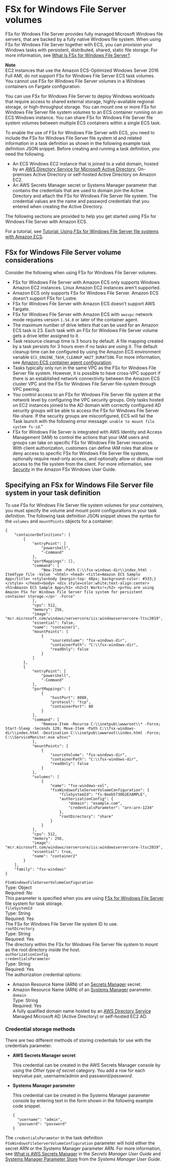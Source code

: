 # FSx for Windows File Server volumes<a name="wfsx-volumes"></a>

FSx for Windows File Server provides fully managed Microsoft Windows file servers, that are backed by a fully native Windows file system\. When using FSx for Windows File Server together with ECS, you can provision your Windows tasks with persistent, distributed, shared, static file storage\. For more information, see [What Is FSx for Windows File Server?](https://docs.aws.amazon.com/fsx/latest/WindowsGuide/what-is.html)\.

**Note**  
EC2 instances that use the Amazon ECS\-Optimized Windows Server 2016 Full AMI, do not support FSx for Windows File Server ECS task volumes\.  
You cannot use FSx for Windows File Server volumes in a Windows containers on Fargate configuration\.

You can use FSx for Windows File Server to deploy Windows workloads that require access to shared external storage, highly\-available regional storage, or high\-throughput storage\. You can mount one or more FSx for Windows File Server file system volumes to an ECS container running on an ECS Windows instance\. You can share FSx for Windows File Server file system volumes between multiple ECS containers within a single ECS task\.

To enable the use of FSx for Windows File Server with ECS, you need to include the FSx for Windows File Server file system id and related information in a task definition as shown in the following example task definition JSON snippet\. Before creating and running a task definition, you need the following\.
+ An ECS Windows EC2 instance that is joined to a valid domain, hosted by an [AWS Directory Service for Microsoft Active Directory](https://docs.aws.amazon.com/directoryservice/latest/admin-guide/directory_microsoft_ad.html), On\-premises Active Directory or self\-hosted Active Directory on Amazon EC2\.
+ An AWS Secrets Manager secret or Systems Manager parameter that contains the credentials that are used to domain join the Active Directory and attach the FSx for Windows File Server file system\. The credential values are the name and password credentials that you entered when creating the Active Directory\.

The following sections are provided to help you get started using FSx for Windows File Server with Amazon ECS\.

For a tutorial, see [Tutorial: Using FSx for Windows File Server file systems with Amazon ECS](tutorial-wfsx-volumes.md)\.

## FSx for Windows File Server volume considerations<a name="wfsx-volume-considerations"></a>

Consider the following when using FSx for Windows File Server volumes\.
+ FSx for Windows File Server with Amazon ECS only supports Windows Amazon EC2 instances\. Linux Amazon EC2 instances aren't supported\.
+ Amazon ECS only supports FSx for Windows File Server\. Amazon ECS doesn't support FSx for Lustre\.
+ FSx for Windows File Server with Amazon ECS doesn't support AWS Fargate\.
+ FSx for Windows File Server with Amazon ECS with `awsvpc` network mode requires version `1.54.0` or later of the container agent\.
+ The maximum number of drive letters that can be used for an Amazon ECS task is 23\. Each task with an FSx for Windows File Server volume gets a drive letter assigned to it\.
+ Task resource cleanup time is 3 hours by default\. A file mapping created by a task persists for 3 hours even if no tasks are using it\. The default cleanup time can be configured by using the Amazon ECS environment variable `ECS_ENGINE_TASK_CLEANUP_WAIT_DURATION`\. For more information, see [Amazon ECS container agent configuration](ecs-agent-config.md)\.
+ Tasks typically only run in the same VPC as the FSx for Windows File Server file system\. However, it is possible to have cross\-VPC support if there is an established network connectivity between the Amazon ECS cluster VPC and the FSx for Windows File Server file\-system through VPC peering\.
+ You control access to an FSx for Windows File Server file system at the network level by configuring the VPC security groups\. Only tasks hosted on EC2 instances joined to the AD domain with correctly configured AD security groups will be able to access the FSx for Windows File Server file\-share\. If the security groups are misconfigured, ECS will fail the Task launch with the following error message: `unable to mount file system fs-id`\.” 
+ FSx for Windows File Server is integrated with AWS Identity and Access Management \(IAM\) to control the actions that your IAM users and groups can take on specific FSx for Windows File Server resources\. With client authorization, customers can define IAM roles that allow or deny access to specific FSx for Windows File Server file systems, optionally require read\-only access, and optionally allow or disallow root access to the file system from the client\. For more information, see [Security](https://docs.aws.amazon.com/fsx/latest/WindowsGuide/security.html) in the Amazon FSx Windows User Guide\.

## Specifying an FSx for Windows File Server file system in your task definition<a name="specify-wfsx-config"></a>

To use FSx for Windows File Server file system volumes for your containers, you must specify the volume and mount point configurations in your task definition\. The following task definition JSON snippet shows the syntax for the `volumes` and `mountPoints` objects for a container:

```
{
    "containerDefinitions": [
        {
            "entryPoint": [
                "powershell",
                "-Command"
            ],
            "portMappings": [],
            "command": [
                "New-Item -Path C:\\fsx-windows-dir\\index.html -ItemType file -Value '<html> <head> <title>Amazon ECS Sample App</title> <style>body {margin-top: 40px; background-color: #333;} </style> </head><body> <div style=color:white;text-align:center> <h1>Amazon ECS Sample App</h1> <h2>It Works!</h2> <p>You are using Amazon FSx for Windows File Server file system for persistent container storage.</p>' -Force"
            ],
            "cpu": 512,
            "memory": 256,
            "image": "mcr.microsoft.com/windows/servercore/iis:windowsservercore-ltsc2019",
            "essential": false,
            "name": "container1",
            "mountPoints": [
                {
                    "sourceVolume": "fsx-windows-dir",
                    "containerPath": "C:\\fsx-windows-dir",
                    "readOnly": false
                }
            ]
        },
        {
            "entryPoint": [
                "powershell",
                "-Command"
            ],
            "portMappings": [
                {
                    "hostPort": 8080,
                    "protocol": "tcp",
                    "containerPort": 80
                }
            ],
            "command": [
                "Remove-Item -Recurse C:\\inetpub\\wwwroot\\* -Force; Start-Sleep -Seconds 120; Move-Item -Path C:\\fsx-windows-dir\\index.html -Destination C:\\inetpub\\wwwroot\\index.html -Force; C:\\ServiceMonitor.exe w3svc"
            ],
            "mountPoints": [
                {
                    "sourceVolume": "fsx-windows-dir",
                    "containerPath": "C:\\fsx-windows-dir",
                    "readOnly": false
                }
            ],
            "volumes": [
                {
                    "name": "fsx-windows-vol",
                    "fsxWindowsFileServerVolumeConfiguration": {
                        "fileSystemId": "fs-0eeb5730b2EXAMPLE",
                        "authorizationConfig": {
                            "domain": "example.com",
                            "credentialsParameter": "arn:arn-1234"
                        },
                        "rootDirectory": "share"
                    }
                }
            ],
            "cpu": 512,
            "memory": 256,
            "image": "mcr.microsoft.com/windows/servercore/iis:windowsservercore-ltsc2019",
            "essential": true,
            "name": "container2"
        }
    ],
    "family": "fsx-windows"
}
```

`FSxWindowsFileServerVolumeConfiguration`  
Type: Object  
Required: No  
This parameter is specified when you are using [FSx for Windows File Server](https://docs.aws.amazon.com/fsx/latest/WindowsGuide/what-is.html) file system for task storage\.    
`fileSystemId`  
Type: String  
Required: Yes  
The FSx for Windows File Server file system ID to use\.  
`rootDirectory`  
Type: String  
Required: Yes  
The directory within the FSx for Windows File Server file system to mount as the root directory inside the host\.  
`authorizationConfig`    
`credentialsParameter`  
Type: String  
Required: Yes  
The authorization credential options:  
+ Amazon Resource Name \(ARN\) of an [Secrets Manager](https://docs.aws.amazon.com/secretsmanager) secret\.
+ Amazon Resource Name \(ARN\) of an [Systems Manager](https://docs.aws.amazon.com/systems-manager/latest/userguide/integration-ps-secretsmanager.html) parameter\.  
`domain`  
Type: String  
Required: Yes  
A fully qualified domain name hosted by an [AWS Directory Service](https://docs.aws.amazon.com/directoryservice/latest/admin-guide/directory_microsoft_ad.html) Managed Microsoft AD \(Active Directory\) or self\-hosted EC2 AD\.

### Credential storage methods<a name="creds"></a>

There are two different methods of storing credentials for use with the credentials parameter\.
+ **AWS Secrets Manager secret**

  This credential can be created in the AWS Secrets Manager console by using the *Other type of secret* category\. You add a row for each key/value pair, username/admin and password/*password*\.
+ **Systems Manager parameter**

  This credential can be created in the Systems Manager parameter console by entering text in the form shown in the following example code snippet\.

  ```
  {
    "username": "admin",
    "password": "password"
  }
  ```

The `credentialsParameter` in the task definition `FSxWindowsFileServerVolumeConfiguration` parameter will hold either the secret ARN or the Systems Manager parameter ARN\. For more information, see [What is AWS Secrets Manager](https://docs.aws.amazon.com/secretsmanager/latest/userguide/intro.html) in the *Secrets Manager User Guide* and [Systems Manager Parameter Store](https://docs.aws.amazon.com/systems-manager/latest/userguide/systems-manager-parameter-store.html) from the *Systems Manager User Guide*\.